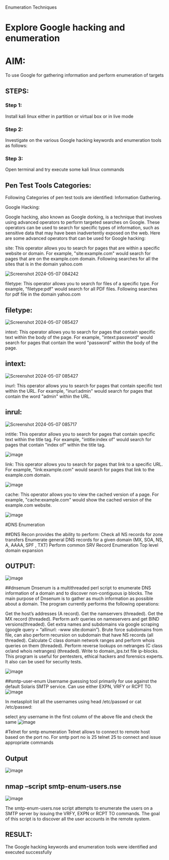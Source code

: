 
Enumeration Techniques

# Explore Google hacking and enumeration 

# AIM:

To use Google for gathering information and perform enumeration of targets

## STEPS:

### Step 1:

Install kali linux either in partition or virtual box or in live mode

### Step 2:

Investigate on the various Google hacking keywords and enumeration tools as follows:


### Step 3:
Open terminal and try execute some kali linux commands

## Pen Test Tools Categories:  

Following Categories of pen test tools are identified:
Information Gathering.

Google Hacking:

Google hacking, also known as Google dorking, is a technique that involves using advanced operators to perform targeted searches on Google. These operators can be used to search for specific types of information, such as sensitive data that may have been inadvertently exposed on the web. Here are some advanced operators that can be used for Google hacking:

site: This operator allows you to search for pages that are within a specific website or domain. For example, "site:example.com" would search for pages that are on the example.com domain.
Following searches for all the sites that is in the domain yahoo.com

![Screenshot 2024-05-07 084242](https://github.com/kavisree86/Enumeration/assets/145759687/209308b8-1716-4630-a20f-b12c70748e75)



filetype: This operator allows you to search for files of a specific type. For example, "filetype:pdf" would search for all PDF files.
Following searches for pdf file in the domain yahoo.com
## filetype:
![Screenshot 2024-05-07 085427](https://github.com/kavisree86/Enumeration/assets/145759687/69de6f3c-eb40-47c8-9e64-788d3ea13d1c)



intext: This operator allows you to search for pages that contain specific text within the body of the page. For example, "intext:password" would search for pages that contain the word "password" within the body of the page.
## intext:
![Screenshot 2024-05-07 085427](https://github.com/kavisree86/Enumeration/assets/145759687/618b343c-3d99-4ebd-91ec-133ab7f46d44)



inurl: This operator allows you to search for pages that contain specific text within the URL. For example, "inurl:admin" would search for pages that contain the word "admin" within the URL.

## inrul:
![Screenshot 2024-05-07 085717](https://github.com/kavisree86/Enumeration/assets/145759687/15a316a7-f030-42b7-be2a-07be3b6f98de)


intitle: This operator allows you to search for pages that contain specific text within the title tag. For example, "intitle:index of" would search for pages that contain "index of" within the title tag.

![image](https://github.com/kavisree86/Enumeration/assets/145759687/3f1bef0b-d4bb-40f9-85a0-9ba2cb7bc1a3)



link: This operator allows you to search for pages that link to a specific URL. For example, "link:example.com" would search for pages that link to the example.com domain.

![image](https://github.com/kavisree86/Enumeration/assets/145759687/ef9069a7-4b33-483c-8b2b-6197d5c74050)


cache: This operator allows you to view the cached version of a page. For example, "cache:example.com" would show the cached version of the example.com website.

![image](https://github.com/kavisree86/Enumeration/assets/145759687/6dcfa97f-f003-4354-97af-488aca416cba)

 
#DNS Enumeration


##DNS Recon
provides the ability to perform:
Check all NS records for zone transfers
Enumerate general DNS records for a given domain (MX, SOA, NS, A, AAAA, SPF , TXT)
Perform common SRV Record Enumeration
Top level domain expansion
## OUTPUT:
![image](https://github.com/kavisree86/Enumeration/assets/145759687/60bf4d4e-dd48-4af6-8e57-531e26deb990)








##dnsenum
Dnsenum is a multithreaded perl script to enumerate DNS information of a domain and to discover non-contiguous ip blocks. The main purpose of Dnsenum is to gather as much information as possible about a domain. The program currently performs the following operations:

Get the host’s addresses (A record).
Get the namservers (threaded).
Get the MX record (threaded).
Perform axfr queries on nameservers and get BIND versions(threaded).
Get extra names and subdomains via google scraping (google query = “allinurl: -www site:domain”).
Brute force subdomains from file, can also perform recursion on subdomain that have NS records (all threaded).
Calculate C class domain network ranges and perform whois queries on them (threaded).
Perform reverse lookups on netranges (C class or/and whois netranges) (threaded).
Write to domain_ips.txt file ip-blocks.
This program is useful for pentesters, ethical hackers and forensics experts. It also can be used for security tests.

![image](https://github.com/kavisree86/Enumeration/assets/145759687/ed40ceda-60e7-4da1-9dae-ca35c21529fc)


##smtp-user-enum
Username guessing tool primarily for use against the default Solaris SMTP service. Can use either EXPN, VRFY or RCPT TO.
![image](https://github.com/kavisree86/Enumeration/assets/145759687/d9691427-6972-4c25-bbf0-970e6380ec79)


In metasploit list all the usernames using head /etc/passwd or cat /etc/passwd:

select any username in the first column of the above file and check the same
![image](https://github.com/kavisree86/Enumeration/assets/145759687/35b4120d-3d02-49e1-a254-22581f289ef4)


#Telnet for smtp enumeration
Telnet allows to connect to remote host based on the port no. For smtp port no is 25
telnet <host address> 25 to connect
and issue appropriate commands
  
 ## Output
 ![image](https://github.com/kavisree86/Enumeration/assets/145759687/16f4df7e-9028-43d2-9f4f-b4242013d072)

  
  

## nmap –script smtp-enum-users.nse <hostname>
![image](https://github.com/kavisree86/Enumeration/assets/145759687/c0fdb08f-7cb5-4254-8c49-b2e15a728daa)


The smtp-enum-users.nse script attempts to enumerate the users on a SMTP server by issuing the VRFY, EXPN or RCPT TO commands. The goal of this script is to discover all the user accounts in the remote system.




## RESULT:
The Google hacking keywords and enumeration tools were identified and executed successfully

